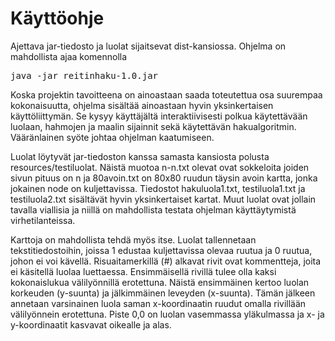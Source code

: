 # Käyttöohje
Ajettava jar-tiedosto ja luolat sijaitsevat dist-kansiossa. Ohjelma on mahdollista ajaa komennolla
<pre>java -jar reitinhaku-1.0.jar</pre>

Koska projektin tavoitteena on ainoastaan saada toteutettua osa suurempaa kokonaisuutta, ohjelma sisältää ainoastaan hyvin yksinkertaisen käyttöliittymän. Se kysyy käyttäjältä interaktiivisesti polkua käytettävään luolaan, hahmojen ja maalin sijainnit sekä käytettävän hakualgoritmin. Vääränlainen syöte johtaa ohjelman kaatumiseen.

Luolat löytyvät jar-tiedoston kanssa samasta kansiosta polusta resources/testiluolat. Näistä muotoa n-n.txt olevat ovat sokkeloita joiden sivun pituus on n ja 80avoin.txt on 80x80 ruudun täysin avoin kartta, jonka jokainen node on kuljettavissa. Tiedostot hakuluola1.txt, testiluola1.txt ja testiluola2.txt sisältävät hyvin yksinkertaiset kartat. Muut luolat ovat jollain tavalla viallisia ja niillä on mahdollista testata ohjelman käyttäytymistä virhetilanteissa.

Karttoja on mahdollista tehdä myös itse. Luolat tallennetaan tekstitiedostoihin, joissa 1 edustaa kuljettavissa olevaa ruutua ja 0 ruutua, johon ei voi kävellä. Risuaitamerkillä (#) alkavat rivit ovat kommentteja, joita ei käsitellä luolaa luettaessa. Ensimmäisellä rivillä tulee olla kaksi kokonaislukua välilyönnillä erotettuna. Näistä ensimmäinen kertoo luolan korkeuden (y-suunta) ja jälkimmäinen leveyden (x-suunta). Tämän jälkeen annetaan varsinainen luola saman x-koordinaatin ruudut omalla rivillään välilyönnein erotettuna. Piste 0,0 on luolan vasemmassa yläkulmassa ja x- ja y-koordinaatit kasvavat oikealle ja alas.
